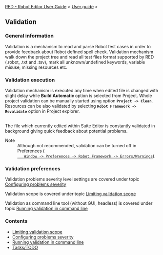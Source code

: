 <html>
<head>
<link href="PLUGINS_ROOT/org.robotframework.ide.eclipse.main.plugin.doc.user/help/style.css" rel="stylesheet" type="text/css"/>
</head>
<body>
<a href="../../../help/index.html">RED - Robot Editor User Guide</a> &gt; <a href="../../../help/user_guide/user_guide.html">User guide</a> &gt; 
<h2>Validation</h2>
<h3>General information</h3>
<p>Validation is a mechanism to read and parse Robot test cases in order to provide feedback about Robot defined
spell check. Validation mechanism walk down the project tree and read all test files format supported by RED 
(.robot, .txt and .tsv), mark all unknown/undefined keywords, variable misuse, missing resources etc. <br/>
</p>
<h3>Validation execution</h3>
<p>Validation mechanism is executed any time when edited file is changed with slight delay while <b>Build Automatic </b>
option is selected from Project. Whole project validation can be manually started using option <b><code>Project -&gt; Clean</code></b>.<br>
Resources can be also validated by selecting <b><code>Robot Framework -&gt; Revalidate</code></b> option in Project explorer.<br/>
</br></p>
<p>The file which currently edited within Suite Editor is constantly validated in background giving quick feedback
about potential problems.
</p>
<dl class="note">
<dt>Note</dt>
<dd>Although not recommended, validation can be turned off in Preferences (<code><a class="command" href="javascript:executeCommand('org.eclipse.ui.window.preferences(preferencePageId=org.robotframework.ide.eclipse.main.plugin.preferences.validation)')">
   Window -&gt; Preferences -&gt; Robot Framework -&gt; Errors/Warnings</a></code>).
   </dd>
</dl>
<h3>Validation preferences</h3>
<p>Validation problems severity level settings are covered under topic <a href="validation/validation_preferences.html">Configuring problems severity</a></p>
<p>Validation scope is covered under topic <a href="validation/scope.html">Limiting validation scope</a></p>
<p>Validation as command line tool (without GUI, headless) is covered under topic <a href="validation/headless.html">Running validation in command line</a></p>
<h3>Contents</h3>
<ul>
<li><a href="../../../help/user_guide/validation/scope.html">Limiting validation scope</a>
</li>
<li><a href="../../../help/user_guide/validation/validation_preferences.html">Configuring problems severity</a>
</li>
<li><a href="../../../help/user_guide/validation/headless.html">Running validation in command line</a>
</li>
<li><a href="../../../help/user_guide/validation/tasks.html">Tasks/TODO</a>
</li>
</ul>
</body>
</html>